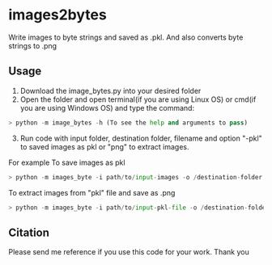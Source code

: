 # images2bytes
Write images to byte strings and saved as .pkl. And also converts byte strings to .png

## Usage
1. Download the image_bytes.py into your desired folder
2. Open the folder and open terminal(if you are using Linux OS) or cmd(if you are using Windows OS) and type the command:

```python
> python -m image_bytes -h (To see the help and arguments to pass)
```

3. Run code with input folder, destination folder, filename and option "-pkl" to saved images as pkl or "png" to extract images.

For example
To save images as pkl
```python
> python -m images_byte -i path/to/input-images -o /destination-folder -f output-filename -pkl
```

To extract images from "pkl" file and save as .png
```python
> python -m images_byte -i path/to/input-pkl-file -o /destination-folder -f output-filename -png
```

## Citation
Please send me reference if you use this code for your work. Thank you
